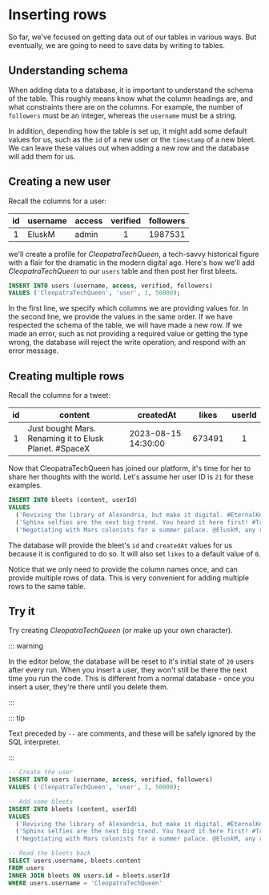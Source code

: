 # Inserting rows

So far, we've focused on getting data out of our tables in various ways. But
eventually, we are going to need to save data by writing to tables.

## Understanding schema

When adding data to a database, it is important to understand the schema of the
table. This roughly means know what the column headings are, and what
constraints there are on the columns. For example, the number of `followers`
must be an integer, whereas the `username` must be a string.

In addition, depending how the table is set up, it might add some default values
for us, such as the `id` of a new user or the `timestamp` of a new bleet. We can
leave these values out when adding a new row and the database will add them for
us.

## Creating a new user

Recall the columns for a user:

| id  | username | access | verified | followers |
| :-: | -------- | ------ | :------: | :-------: |
|  1  | EluskM   | admin  |    1     |  1987531  |

we'll create a profile for _CleopatraTechQueen_, a tech-savvy historical figure
with a flair for the dramatic in the modern digital age. Here's how we'll add
_CleopatraTechQueen_ to our `users` table and then post her first bleets.

```sql
INSERT INTO users (username, access, verified, followers)
VALUES ('CleopatraTechQueen', 'user', 1, 50000);
```

In the first line, we specify which columns we are providing values for. In the
second line, we provide the values in the same order. If we have respected the
schema of the table, we will have made a new row. If we made an error, such as
not providing a required value or getting the type wrong, the database will
reject the write operation, and respond with an error message.

## Creating multiple rows

Recall the columns for a tweet:

| id  | content                                                | createdAt           | likes  | userId |
| :-: | ------------------------------------------------------ | ------------------- | :----: | :----: |
|  1  | Just bought Mars. Renaming it to Elusk Planet. #SpaceX | 2023-08-15 14:30:00 | 673491 |   1    |

Now that CleopatraTechQueen has joined our platform, it's time for her to share
her thoughts with the world. Let's assume her user ID is `21` for these
examples.

```sql
INSERT INTO bleets (content, userId)
VALUES
  ('Reviving the library of Alexandria, but make it digital. #EternalKnowledge', 21),
  ('Sphinx selfies are the next big trend. You heard it here first! #Trendsetter', 21),
  ('Negotiating with Mars colonists for a summer palace. @EluskM, any real estate tips? #MarsRoyalty', 21);
```

The database will provide the bleet's `id` and `createdAt` values for us because
it is configured to do so. It will also set `likes` to a default value of `0`.

Notice that we only need to provide the column names once, and can provide
multiple rows of data. This is very convenient for adding multiple rows to the
same table.

## Try it

Try creating _CleopatraTechQueen_ (or make up your own character).

::: warning

In the editor below, the database will be reset to it's initial state of `20`
users after every run. When you insert a user, they won't still be there the
next time you run the code. This is different from a normal database - once you
insert a user, they're there until you delete them.

:::

::: tip

Text preceded by `--` are comments, and these will be safely ignored by the SQL
interpreter.

:::

<CodeMirror>

```sql
-- Create the user
INSERT INTO users (username, access, verified, followers)
VALUES ('CleopatraTechQueen', 'user', 1, 50000);

-- Add some bleets
INSERT INTO bleets (content, userId)
VALUES
  ('Reviving the library of Alexandria, but make it digital. #EternalKnowledge', 21),
  ('Sphinx selfies are the next big trend. You heard it here first! #Trendsetter', 21),
  ('Negotiating with Mars colonists for a summer palace. @EluskM, any real estate tips? #MarsRoyalty', 21);

-- Read the bleets back
SELECT users.username, bleets.content
FROM users
INNER JOIN bleets ON users.id = bleets.userId
WHERE users.username = 'CleopatraTechQueen'
```

</CodeMirror>
